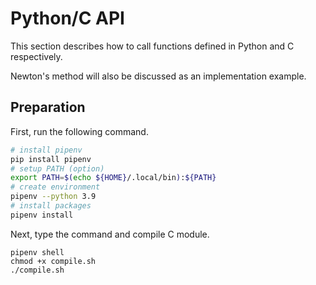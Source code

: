 # Python/C API
This section describes how to call functions defined in Python and C respectively.

Newton's method will also be discussed as an implementation example.

## Preparation
First, run the following command.


```sh
# install pipenv
pip install pipenv
# setup PATH (option)
export PATH=$(echo ${HOME}/.local/bin):${PATH}
# create environment
pipenv --python 3.9
# install packages
pipenv install
```

Next, type the command and compile C module.

```
pipenv shell
chmod +x compile.sh
./compile.sh
```
